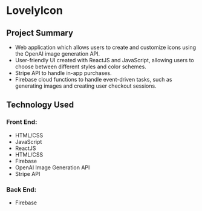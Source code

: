 # LovelyIcon

## Project Summary
- Web application which allows users to create and customize icons using the OpenAI image generation API.
- User-friendly UI created with ReactJS and JavaScript, allowing users to choose between different styles and color schemes.
- Stripe API to handle in-app purchases.
- Firebase cloud functions to handle event-driven tasks, such as generating images and creating user checkout sessions.

## Technology Used
### Front End:
- HTML/CSS
- JavaScript
- ReactJS
- HTML/CSS
- Firebase
- OpenAI Image Generation API
- Stripe API

### Back End:
- Firebase
